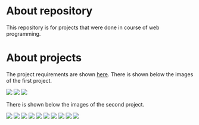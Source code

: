# About repository
This repository is for projects that were done in course of web programming.

# About projects
The project requirements are shown <a href="https://docs.google.com/document/d/1vJ--Gceq2_RQ1fbvN5X4k165-x6yW92-BPlnJi-1py4/edit">here</a>.
There is shown below the images of the first project.

<img src="Screens/Pr1_1.PNG"/>
<img src="Screens/Pr1_2.PNG"/>
<img src="Screens/Pr1_3.PNG"/>

There is shown below the images of the second project.

<img src="Screens/Pr2_1.PNG"/>
<img src="Screens/Pr2_2.PNG"/>
<img src="Screens/Pr2_3.PNG"/>
<img src="Screens/Pr2_4.PNG"/>
<img src="Screens/Pr2_5.PNG"/>
<img src="Screens/Pr2_6.PNG"/>
<img src="Screens/Pr2_7.PNG"/>
<img src="Screens/Pr2_8.PNG"/>
<img src="Screens/Pr2_9.PNG"/>
<img src="Screens/Pr2_10.PNG"/>
